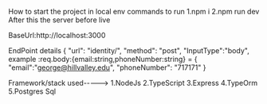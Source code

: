 How to start the project in local env
 commands to run
 1.npm i
 2.npm run dev
After this the server before live

BaseUrl:http://localhost:3000

EndPoint details
    {
        "url": "identity/",
        "method": "post",
        "InputType":"body",
        example :req.body:{email:string,phoneNumber:string} = {
                                "email":"george@hillvalley.edu",
                                "phoneNumber": "717171"
                            }


Framework/stack used----->
1.NodeJs
2.TypeScript
3.Express
4.TypeOrm
5.Postgres Sql
